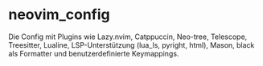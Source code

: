 # neovim_config
Die Config mit Plugins wie Lazy.nvim, Catppuccin,  Neo-tree, Telescope, Treesitter, Lualine, LSP-Unterstützung (lua_ls, pyright, html),  Mason, black als Formatter und benutzerdefinierte Keymappings.
